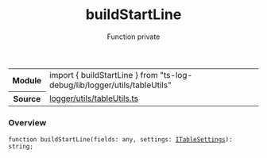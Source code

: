<header class="symbol-info-header">    <h1 id="buildstartline">buildStartLine</h1>    <label class="symbol-info-type-label function">Function</label>    <label class="api-type-label private">private</label>  </header>
<section class="symbol-info">      <table class="is-full-width">        <tbody>        <tr>          <th>Module</th>          <td>            <div class="lang-typescript">                <span class="token keyword">import</span> { buildStartLine }                 <span class="token keyword">from</span>                 <span class="token string">"ts-log-debug/lib/logger/utils/tableUtils"</span>                            </div>          </td>        </tr>        <tr>          <th>Source</th>          <td>            <a href="https://github.com/romakita/log-debug/blob/v4.0.1/src/logger/utils/tableUtils.ts#L0-L0">                logger/utils/tableUtils.ts            </a>        </td>        </tr>                </tbody>      </table>    </section>

### Overview

<pre><code class="typescript-lang">function <span class="token function">buildStartLine</span><span class="token punctuation">(</span>fields<span class="token punctuation">:</span> <span class="token keyword">any</span><span class="token punctuation">,</span> settings<span class="token punctuation">:</span> <a href="#api/common/logger/itablesettings"><span class="token">ITableSettings</span></a><span class="token punctuation">)</span><span class="token punctuation">:</span> <span class="token keyword">string</span><span class="token punctuation">;</span></code></pre>
